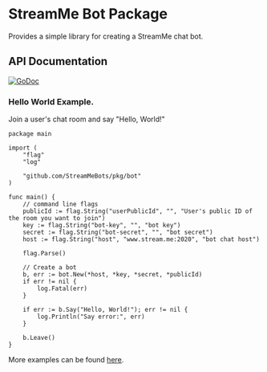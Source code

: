 # StreamMe Bot Package

Provides a simple library for creating a StreamMe chat bot. 

## API Documentation

[![GoDoc](https://godoc.org/github.com/StreamMeBots/pkg/bot?status.svg)](https://godoc.org/github.com/StreamMeBots/pkg/bot)

### Hello World Example.

Join a user's chat room and say "Hello, World!"

	package main

	import (
		"flag"
		"log"
	
		"github.com/StreamMeBots/pkg/bot"
	)
	
	func main() {
		// command line flags
		publicId := flag.String("userPublicId", "", "User's public ID of the room you want to join")
		key := flag.String("bot-key", "", "bot key")
		secret := flag.String("bot-secret", "", "bot secret")
		host := flag.String("host", "www.stream.me:2020", "bot chat host")
	
		flag.Parse()
	
		// Create a bot
		b, err := bot.New(*host, *key, *secret, *publicId)
		if err != nil {
			log.Fatal(err)
		}
	
		if err := b.Say("Hello, World!"); err != nil {
			log.Println("Say error:", err)
		}
	
		b.Leave()
	}

More examples can be found [here](https://github.com/StreamMeBots/pkg/tree/master/bot/examples).


